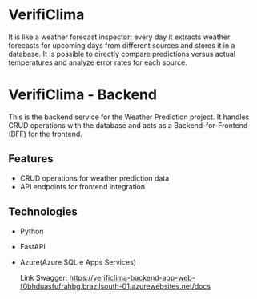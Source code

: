 # VerifiClima
It is like a weather forecast inspector: every day it extracts weather forecasts for upcoming days from different sources and stores it in a database.
It is possible to directly compare predictions versus actual temperatures and analyze error rates for each source.

# VerifiClima - Backend
This is the backend service for the Weather Prediction project. It handles CRUD operations with the database and acts as a Backend-for-Frontend (BFF) for the frontend.

## Features
- CRUD operations for weather prediction data
- API endpoints for frontend integration

## Technologies
- Python
- FastAPI
- Azure(Azure SQL e Apps Services)

  Link Swagger: https://verificlima-backend-app-web-f0bhduasfufrahbg.brazilsouth-01.azurewebsites.net/docs
